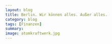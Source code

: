 ```yaml
---
layout: blog
title: Berlin. Wir können alles. Außer alles.
category: blog
tags: [Finanzen]  
summary: 
image: atomkraftwerk.jpg
---
```

